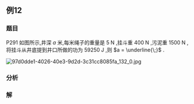 ## 例12
### 题目
P291 如图所示,井深 $a$ 米,每米绳子的重量是 $5\mathrm{\;N}$ ,挂斗重 ${400}\mathrm{\;N}$ ,污泥重 ${1500}\mathrm{\;N}$ ,将挂斗从井底提到井口所做的功为 ${59250}\mathrm{\;J}$ ,则 $a = \underline{\;}$ .

![97d0dde1-4026-40e3-9d2d-3c31cc8085fa_132_0.jpg](https://img.hwenyi.tech/202407011236676.webp)
### 分析

### 解
